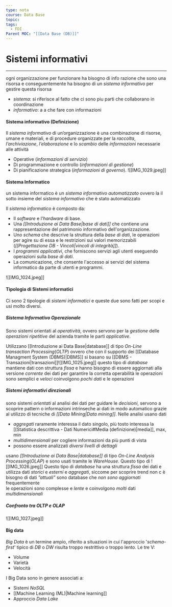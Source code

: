 ```yaml
---
type: nota
course: Data Base
topic: 
tags:
  - FDI
Parent MOC: "[[Data Base (DB)]]"
---
```


# Sistemi informativi
---
 ogni organizzazione per funzionare ha bisogno di info razione che sono una risorsa e conseguentemente ha bisogno di un _sistema informativo_ per gestire questa risorsa
 - _sistema_: si riferisce al fatto che ci sono piu parti che collaborano in coordinazione
 - _informativo_: a a che fare con informazioni 
#### Sistema informativo (Definizione)
 Il _sistema informativo_ di un’organizzazione è una combinazione di risorse, umane e materiali, e di procedure organizzate per la _raccolta_, _l’archiviazione_, _l’elaborazione_ e lo _scambio_ delle _informazioni_ necessarie alle attività 
-  Operative (_informazioni di servizio_)
- Di programmazione e controllo (_informazioni di gestione_)
- Di pianificazione strategica (_informazioni di governo_).
![[IMG_1029.jpeg]]

#### Sistema Informatico
un sistema informatico è un _sistema informativo automatizzato_ ovvero la il sotto insieme del _sistema informativo_ che è stato automatizzato

Il _sistema informatico_ è composto da:
- Il _software_ e l'_hardware_ di base.
- Una _[[Introduzione ai Data Base|base di dati]]_ che contiene una rappresentazione del patrimonio informativo dell'organizzazione.
- Uno _schema_ che descrive la struttura della _base di dati_, le operazioni per agire su di essa e le restrizioni sui valori memorizzabili (_[[Progettazione DB - Vincoli|vincoli di integrità]]_).
- I _programmi applicativi_, che forniscono servizi agli utenti eseguendo operazioni sulla _base di dati_.
- La comunicazione, che consente l'accesso ai servizi del sistema informatico da parte di utenti e programmi.

![[IMG_1024.jpeg]]

#### Tipologia di Sistemi informatici 
Ci sono 2 tipologie di _sistemi informatici_ e queste due sono fatti per scopi e usi molto diversi.
##### Sistema Informativo Operazionale 
Sono sistemi orientati al _operatività_, ovvero servono per la _gestione_ delle _operazioni ripetitive_ del azienda tramite le parti _applicative_.

Utilizzano [[Introduzione ai Data Base|database]] di tipo _On-Line transaction Processing_(_OLTP_) ovvero che con il supporto dei [[Database Managment System (DBMS)|DBMS]] si basano su [[DBMS - Transazioni|transazioni]]![[IMG_1025.jpeg]]
questo tipo di _database_ mantiene dati con struttura _fissa_ e hanno bisogno di essere aggiornati alla versione _corrente_ dei dati per garantire la corretta operabilità 
le operazioni sono semplici e _veloci_ coinvolgono _pochi dati_ e le operazioni 

##### Sistemi informativi direzionali 
sono sistemi _orientati_ al analisi dei dati per guidare le _decisioni_, servono a scoprire pattern o informazioni intrinseche ai dati in modo automatico grazie al utilizzo di tecniche di _[[Data Mining|Data mining]]_. 
Nelle analisi usano dati
- _aggregati_ raramente interessa il dato singolo, più tosto interessa la [[Statistica descrittiva - Dati Numerici#Media (definizione)|media]], max, min 
- _multidimensionali_ per cogliere informazioni da più punti di vista 
- possono essere analizzati _diversi livelli di dettagli_

usano _[[Introduzione ai Data Base|database]]_ di tipo _On-Line Analysis Processing_(_OLAP_) e sono usati tramite le _WareHouse_. Questo tipo di 
![[IMG_1026.jpeg]]
Questo tipo di _database_  ha una struttura _fissa_ dei dati e utilizza dati _storici_ e _esterni_ e _aggregati_, siccome per scoprire trend non c è bisogno di dati _”attuali”_ 
sono database che _non sono aggiornati_ frequentemente   
le operazioni sono complesse e _lente_ e coinvolgono _molti_ dati _multidimensionali_ 

##### Confronto tra OLTP e OLAP  
![[IMG_1027.jpeg]]


#### Big data
_Big Data_ è un termine ampio, riferito a situazioni in cui l'approccio '_schema-first_' tipico di _DB_ o _DW_ risulta troppo restrittivo o troppo lento. Le tre V:
- Volume
- Varietà
- Velocità

I Big Data sono in genere associati a:
- Sistemi _NoSQL_
- [[Machine Learning (ML)|Machine learning]]
- Approccio _Data Lake_